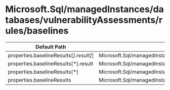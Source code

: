 # Microsoft.Sql/managedInstances/databases/vulnerabilityAssessments/rules/baselines

| Default Path | Alias |
|---|---|
| properties.baselineResults[*].result[*] | Microsoft.Sql/managedInstances/databases/vulnerabilityAssessments/rules/baselines/master.baselineResults[*].result[*] |
| properties.baselineResults[*].result | Microsoft.Sql/managedInstances/databases/vulnerabilityAssessments/rules/baselines/master.baselineResults[*].result |
| properties.baselineResults[*] | Microsoft.Sql/managedInstances/databases/vulnerabilityAssessments/rules/baselines/master.baselineResults[*] |
| properties.baselineResults | Microsoft.Sql/managedInstances/databases/vulnerabilityAssessments/rules/baselines/master.baselineResults |

